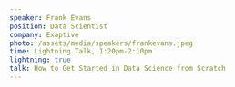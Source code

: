 ```yaml
---
speaker: Frank Evans
position: Data Scientist
company: Exaptive
photo: /assets/media/speakers/frankevans.jpeg
time: Lightning Talk, 1:20pm-2:10pm
lightning: true
talk: How to Get Started in Data Science from Scratch
---
```

